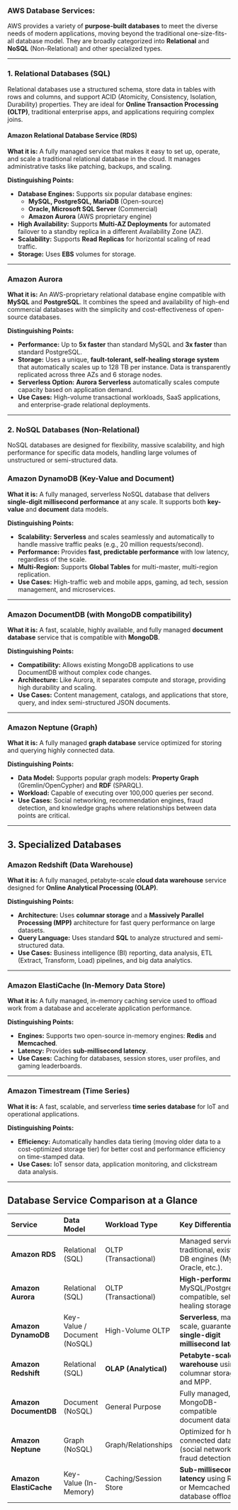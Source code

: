 ### AWS Database Services:
AWS provides a variety of **purpose-built databases** to meet the diverse needs of modern applications, moving beyond the traditional one-size-fits-all database model. They are broadly categorized into **Relational** and **NoSQL** (Non-Relational) and other specialized types.

***
### 1. Relational Databases (SQL)
Relational databases use a structured schema, store data in tables with rows and columns, and support ACID (Atomicity, Consistency, Isolation, Durability) properties. They are ideal for **Online Transaction Processing (OLTP)**, traditional enterprise apps, and applications requiring complex joins.

#### **Amazon Relational Database Service (RDS)**

**What it is:** A fully managed service that makes it easy to set up, operate, and scale a traditional relational database in the cloud. It manages administrative tasks like patching, backups, and scaling.

**Distinguishing Points:**
* **Database Engines:** Supports six popular database engines:
    * **MySQL, PostgreSQL, MariaDB** (Open-source)
    * **Oracle, Microsoft SQL Server** (Commercial)
    * **Amazon Aurora** (AWS proprietary engine)
* **High Availability:** Supports **Multi-AZ Deployments** for automated failover to a standby replica in a different Availability Zone (AZ).
* **Scalability:** Supports **Read Replicas** for horizontal scaling of read traffic.
* **Storage:** Uses **EBS** volumes for storage.

---

### **Amazon Aurora**

**What it is:** An AWS-proprietary relational database engine compatible with **MySQL** and **PostgreSQL**. It combines the speed and availability of high-end commercial databases with the simplicity and cost-effectiveness of open-source databases.

**Distinguishing Points:**
* **Performance:** Up to **5x faster** than standard MySQL and **3x faster** than standard PostgreSQL.
* **Storage:** Uses a unique, **fault-tolerant, self-healing storage system** that automatically scales up to 128 TB per instance. Data is transparently replicated across three AZs and 6 storage nodes.
* **Serverless Option:** **Aurora Serverless** automatically scales compute capacity based on application demand.
* **Use Cases:** High-volume transactional workloads, SaaS applications, and enterprise-grade relational deployments.

***

### 2. NoSQL Databases (Non-Relational)

NoSQL databases are designed for flexibility, massive scalability, and high performance for specific data models, handling large volumes of unstructured or semi-structured data.

### **Amazon DynamoDB (Key-Value and Document)**

**What it is:** A fully managed, serverless NoSQL database that delivers **single-digit millisecond performance** at any scale. It supports both **key-value** and **document** data models.

**Distinguishing Points:**
* **Scalability:** **Serverless** and scales seamlessly and automatically to handle massive traffic peaks (e.g., 20 million requests/second).
* **Performance:** Provides **fast, predictable performance** with low latency, regardless of the scale.
* **Multi-Region:** Supports **Global Tables** for multi-master, multi-region replication.
* **Use Cases:** High-traffic web and mobile apps, gaming, ad tech, session management, and microservices.

---

### **Amazon DocumentDB (with MongoDB compatibility)**

**What it is:** A fast, scalable, highly available, and fully managed **document database** service that is compatible with **MongoDB**.

**Distinguishing Points:**
* **Compatibility:** Allows existing MongoDB applications to use DocumentDB without complex code changes.
* **Architecture:** Like Aurora, it separates compute and storage, providing high durability and scaling.
* **Use Cases:** Content management, catalogs, and applications that store, query, and index semi-structured JSON documents.

---

### **Amazon Neptune (Graph)**

**What it is:** A fully managed **graph database** service optimized for storing and querying highly connected data.

**Distinguishing Points:**
* **Data Model:** Supports popular graph models: **Property Graph** (Gremlin/OpenCypher) and **RDF** (SPARQL).
* **Workload:** Capable of executing over 100,000 queries per second.
* **Use Cases:** Social networking, recommendation engines, fraud detection, and knowledge graphs where relationships between data points are critical.

***

## 3. Specialized Databases

### **Amazon Redshift (Data Warehouse)**

**What it is:** A fully managed, petabyte-scale **cloud data warehouse** service designed for **Online Analytical Processing (OLAP)**.

**Distinguishing Points:**
* **Architecture:** Uses **columnar storage** and a **Massively Parallel Processing (MPP)** architecture for fast query performance on large datasets.
* **Query Language:** Uses standard **SQL** to analyze structured and semi-structured data.
* **Use Cases:** Business intelligence (BI) reporting, data analysis, ETL (Extract, Transform, Load) pipelines, and big data analytics.

---

### **Amazon ElastiCache (In-Memory Data Store)**

**What it is:** A fully managed, in-memory caching service used to offload work from a database and accelerate application performance.

**Distinguishing Points:**
* **Engines:** Supports two open-source in-memory engines: **Redis** and **Memcached**.
* **Latency:** Provides **sub-millisecond latency**.
* **Use Cases:** Caching for databases, session stores, user profiles, and gaming leaderboards.

---

### **Amazon Timestream (Time Series)**

**What it is:** A fast, scalable, and serverless **time series database** for IoT and operational applications.

**Distinguishing Points:**
* **Efficiency:** Automatically handles data tiering (moving older data to a cost-optimized storage tier) for better cost and performance efficiency on time-stamped data.
* **Use Cases:** IoT sensor data, application monitoring, and clickstream data analysis.

***

## Database Service Comparison at a Glance

| Service | Data Model | Workload Type | Key Differentiator |
| :--- | :--- | :--- | :--- |
| **Amazon RDS** | Relational (SQL) | OLTP (Transactional) | Managed service for traditional, existing DB engines (MySQL, Oracle, etc.). |
| **Amazon Aurora** | Relational (SQL) | OLTP (Transactional) | **High-performance**, MySQL/PostgreSQL-compatible, self-healing storage. |
| **Amazon DynamoDB** | Key-Value / Document (NoSQL) | High-Volume OLTP | **Serverless**, massive scale, guaranteed **single-digit millisecond latency**. |
| **Amazon Redshift** | Relational (SQL) | **OLAP (Analytical)** | **Petabyte-scale data warehouse** using columnar storage and MPP. |
| **Amazon DocumentDB** | Document (NoSQL) | General Purpose | Fully managed, MongoDB-compatible document database. |
| **Amazon Neptune** | Graph (NoSQL) | Graph/Relationships | Optimized for highly connected data (social networks, fraud detection). |
| **Amazon ElastiCache** | Key-Value (In-Memory) | Caching/Session Store | **Sub-millisecond latency** using Redis or Memcached for database offload. |
